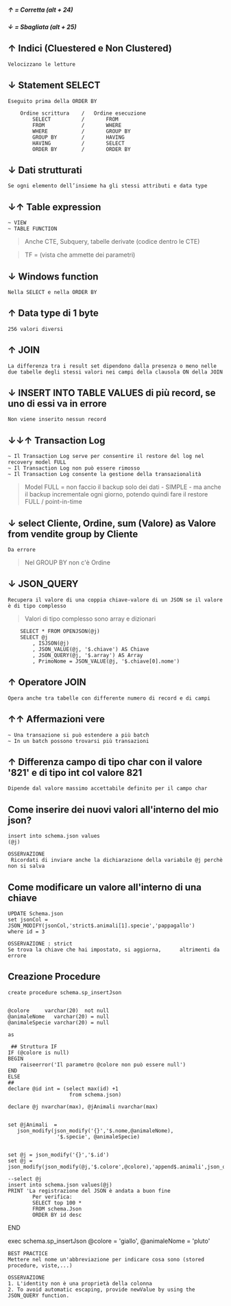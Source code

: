 ##### ↑ = Corretta (alt + 24)
##### ↓ = Sbagliata (alt + 25)

## ↑ Indici (Cluestered e Non Clustered)
    Velocizzano le letture

## ↓ Statement SELECT
    Eseguito prima della ORDER BY

        Ordine scrittura    /   Ordine esecuzione
            SELECT          /       FROM
            FROM            /       WHERE
            WHERE           /       GROUP BY
            GROUP BY        /       HAVING
            HAVING          /       SELECT
            ORDER BY        /       ORDER BY

## ↓ Dati strutturati
    Se ogni elemento dell’insieme ha gli stessi attributi e data type

## ↓↑ Table expression
    ~ VIEW 
    ~ TABLE FUNCTION 
   > Anche CTE, Subquery, tabelle derivate (codice dentro le CTE)

   > TF = (vista che ammette dei parametri)

## ↓ Windows function
    Nella SELECT e nella ORDER BY

## ↑ Data type di 1 byte
    256 valori diversi

## ↑ JOIN
    La differenza tra i result set dipendono dalla presenza o meno nelle due tabelle degli stessi valori nei campi della clausola ON della JOIN

## ↓ INSERT INTO TABLE VALUES di più record, se uno di essi va in errore
    Non viene inserito nessun record

## ↓↓↑ Transaction Log
    ~ Il Transaction Log serve per consentire il restore del log nel recovery model FULL
    ~ Il Transaction Log non può essere rimosso
    ~ Il Transaction Log consente la gestione della transazionalità
   > Model FULL = non faccio il backup solo dei dati - SIMPLE - ma anche il backup incrementale ogni giorno, potendo quindi fare il restore FULL / point-in-time

## ↓ select Cliente, Ordine, sum (Valore) as Valore from vendite group by Cliente
    Da errore
   > Nel GROUP BY non c'è Ordine

## ↓ JSON_QUERY
    Recupera il valore di una coppia chiave-valore di un JSON se il valore è di tipo complesso
   > Valori di tipo complesso sono array e dizionari

        SELECT * FROM OPENJSON(@j)
        SELECT @j
            , ISJSON(@j)
            , JSON_VALUE(@j, '$.chiave') AS Chiave
            , JSON_QUERY(@j, '$.array') AS Array
            , PrimoNome = JSON_VALUE(@j, '$.chiave[0].nome')

## ↑ Operatore JOIN
    Opera anche tra tabelle con differente numero di record e di campi

## ↑↑ Affermazioni vere
    ~ Una transazione si può estendere a più batch
    ~ In un batch possono trovarsi più transazioni

## ↑ Differenza campo di tipo char con il valore '821' e di tipo int col valore 821
    Dipende dal valore massimo accettabile definito per il campo char

## Come inserire dei nuovi valori all'interno del mio json?
    insert into schema.json values
    (@j)
    
    OSSERVAZIONE
     Ricordati di inviare anche la dichiarazione della variabile @j perchè non si salva

## Come modificare un valore all'interno di una chiave
    UPDATE Schema.json
    set jsonCol = JSON_MODIFY(jsonCol,'strict$.animali[1].specie','pappagallo')
    where id = 3
    
    OSSERVAZIONE : strict
    Se trova la chiave che hai impostato, si aggiorna,      altrimenti da errore

##  Creazione Procedure

    create procedure schema.sp_insertJson
    
    
    @colore     varchar(20)  not null
    @animaleNome   varchar(20) = null
    @animaleSpecie varchar(20) = null

    as

     ## Struttura IF
    IF (@colore is null)
    BEGIN 
        raiseerror('Il parametro @colore non può essere null')
    END
    ELSE
    ##
    declare @id int = (select max(id) +1
                        from schema.json)

    declare @j nvarchar(max), @jAnimali nvarchar(max)

    
    set @jAnimali  =
       json_modify(json_modify('{}','$.nome,@animaleNome),
                    '$.specie', @animaleSpecie) 
    

    set @j = json_modify('{}','$.id')
    set @j = json_modify(json_modify(@j,'$.colore',@colore),'append$.animali',json_query(@jAnimali))

    --select @j
    insert into schema.json values(@j)
    PRINT 'La registrazione del JSON è andata a buon fine
            Per verifica:
            SELECT top 100 *
            FROM schema.Json
            ORDER BY id desc
END

exec schema.sp_insertJson @colore = 'giallo', @animaleNome = 'pluto'
    
    BEST PRACTICE
    Mettere nel nome un'abbreviazione per indicare cosa sono (stored procedure, viste,...)

    OSSERVAZIONE    
    1. L'identity non è una proprietà della colonna
    2. To avoid automatic escaping, provide newValue by using the JSON_QUERY function.


